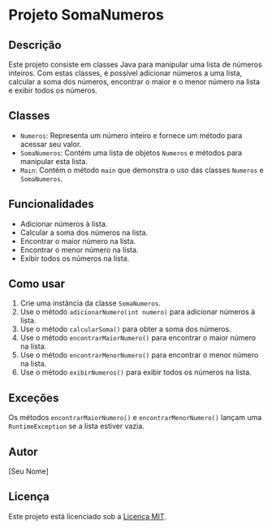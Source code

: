 # Projeto SomaNumeros

## Descrição
Este projeto consiste em classes Java para manipular uma lista de números inteiros. Com estas classes, é possível adicionar números a uma lista, calcular a soma dos números, encontrar o maior e o menor número na lista e exibir todos os números.

## Classes
- `Numeros`: Representa um número inteiro e fornece um método para acessar seu valor.
- `SomaNumeros`: Contém uma lista de objetos `Numeros` e métodos para manipular esta lista.
- `Main`: Contém o método `main` que demonstra o uso das classes `Numeros` e `SomaNumeros`.

## Funcionalidades
- Adicionar números à lista.
- Calcular a soma dos números na lista.
- Encontrar o maior número na lista.
- Encontrar o menor número na lista.
- Exibir todos os números na lista.

## Como usar
1. Crie uma instância da classe `SomaNumeros`.
2. Use o método `adicionarNumero(int numero)` para adicionar números à lista.
3. Use o método `calcularSoma()` para obter a soma dos números.
4. Use o método `encontrarMaiorNumero()` para encontrar o maior número na lista.
5. Use o método `encontrarMenorNumero()` para encontrar o menor número na lista.
6. Use o método `exibirNumeros()` para exibir todos os números na lista.

## Exceções
Os métodos `encontrarMaiorNumero()` e `encontrarMenorNumero()` lançam uma `RuntimeException` se a lista estiver vazia.

## Autor
[Seu Nome]

## Licença
Este projeto está licenciado sob a [Licença MIT](LICENSE).
